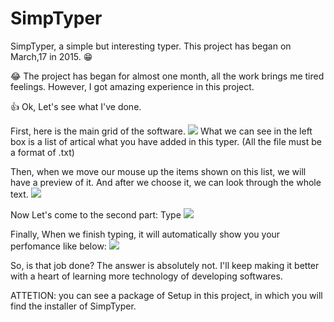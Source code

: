 # SimpTyper
SimpTyper, a simple but interesting typer.
This project has began on March,17 in 2015.
:grin:

:joy: The project has began for almost one month, all the work brings me tired feelings. However, I got amazing experience in this project.

:thumbsup: Ok, Let's see what I've done.

First, here is the main grid of the software.
<img src="http://imglf1.ph.126.net/-KxMjvuXqByHl5tonBN5iw==/6630348685094478520.jpg">
What we can see in the left box is a list of artical what you have added in this typer. (All the file must be a format of .txt)

Then, when we move our mouse up the items shown on this list, we will have a preview of it. And after we choose it, we can look through the whole text.
<img src="http://imglf0.ph.126.net/x7LQYdEdKzHoXx6D6JsqoQ==/6630623563001620596.jpg">

Now Let's come to the second part: Type
<img src="http://imglf1.ph.126.net/cFKPaVa2LREyo8iHs-iRbA==/6630276117327043861.jpg">

Finally, When we finish typing, it will automatically show you your perfomance like below:
<img src="http://imglf1.ph.126.net/fWTthF1kplWNVLK07X77Xg==/6630159569094500875.jpg">

So, is that job done? The answer is absolutely not. I'll keep making it better with a heart of learning more technology of developing softwares.

ATTETION: you can see a package of Setup in this project, in which you will find the installer of SimpTyper.
